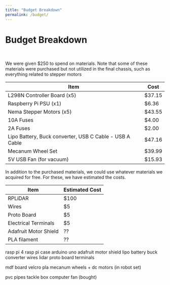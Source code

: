 ```yaml
---
title: "Budget Breakdown"
permalink: /budget/
---
```


# Budget Breakdown

<br>

We were given $250 to spend on materials. Note that some of these materials were purchased but not utilized in the final chassis, such as everything related to stepper motors

| Item 														|  Cost  |
| ---- 														| ------ |
| L298N Controller Board (x5) 								| $37.15 |
| Raspberry Pi PSU (x1) 									| $6.36  |
| Nema Stepper Motors (x5) 									| $43.55 |
| 10A Fuses 												| $4.00  |
| 2A Fuses 													| $2.00  |
| Lipo Battery, Buck converter, USB C Cable - USB A Cable 	| $47.16 |
| Mecanum Wheel Set 										| $39.99 |
| 5V USB Fan (for vacuum) 									| $15.93 |



In addition to the purchased materials, we could use whatever materials we acquired for free. For these, we have estimated the costs.

| Item 					| Estimated Cost |
| ---- 					| ---- 	|
| RPLiDAR				| $100	|
| Wires					| $5 	|
| Proto Board 			| $5 	|
| Electrical Terminals 	| $5 	|
| Adafruit Motor Shield | ??	|
| PLA filament			| ??	|



rasp pi 4
rasp pi case
arduino uno
adafruit motor shield
lipo battery
buck converter
wires
lidar
proto board
terminals


mdf board
velcro
pla
mecanum wheels + dc motors (in robot set)



pvc pipes
tackle box
computer fan (bought)




